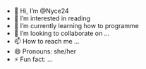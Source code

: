 - 👋 Hi, I’m @Nyce24
- 👀 I’m interested in reading 
- 🌱 I’m currently learning how to programme 
- 💞️ I’m looking to collaborate on ...
- 📫 How to reach me ...
- 😄 Pronouns: she/her
- ⚡ Fun fact: ...

<!---
Nyce24/Nyce24 is a ✨ special ✨ repository because its `README.md` (this file) appears on your GitHub profile.
You can click the Preview link to take a look at your changes.
--->
